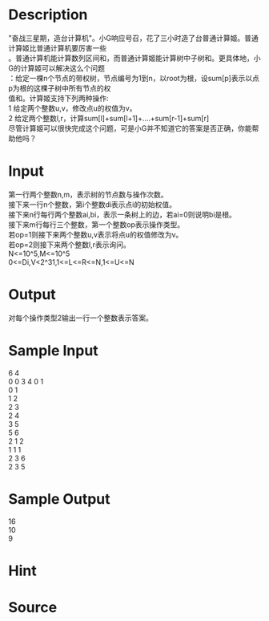 
# Description

<div class="content"><div>&#34;奋战三星期，造台计算机&#34;。小G响应号召，花了三小时造了台普通计算姬。普通计算姬比普通计算机要厉害一些</div>
<div>。普通计算机能计算数列区间和，而普通计算姬能计算树中子树和。更具体地，小G的计算姬可以解决这么个问题</div>
<div>：给定一棵n个节点的带权树，节点编号为1到n，以root为根，设sum[p]表示以点p为根的这棵子树中所有节点的权</div>
<div>值和。计算姬支持下列两种操作:</div>
<div>1 给定两个整数u,v，修改点u的权值为v。</div>
<div>2 给定两个整数l,r，计算sum[l]+sum[l+1]+....+sum[r-1]+sum[r]</div>
<div>尽管计算姬可以很快完成这个问题，可是小G并不知道它的答案是否正确，你能帮助他吗？</div>
<div></div>
<p></p></div>

# Input

<div class="content"><div>第一行两个整数n,m，表示树的节点数与操作次数。</div>
<div>接下来一行n个整数，第i个整数di表示点i的初始权值。</div>
<div>接下来n行每行两个整数ai,bi，表示一条树上的边，若ai=0则说明bi是根。</div>
<div>接下来m行每行三个整数，第一个整数op表示操作类型。</div>
<div>若op=1则接下来两个整数u,v表示将点u的权值修改为v。</div>
<div>若op=2则接下来两个整数l,r表示询问。</div>
<div>N&lt;=10^5,M&lt;=10^5</div>
<div>0&lt;=Di,V&lt;2^31,1&lt;=L&lt;=R&lt;=N,1&lt;=U&lt;=N</div>
<div></div>
<p></p></div>

# Output

<div class="content"><div>对每个操作类型2输出一行一个整数表示答案。</div>
<div></div>
<p></p></div>

# Sample Input

<div class="content"><span class="sampledata">6 4<br/>
0 0 3 4 0 1<br/>
0 1<br/>
1 2<br/>
2 3<br/>
2 4<br/>
3 5<br/>
5 6<br/>
2 1 2<br/>
1 1 1<br/>
2 3 6<br/>
2 3 5</span></div>

# Sample Output

<div class="content"><span class="sampledata">16<br/>
10<br/>
9</span></div>

# Hint

<div class="content"><p></p></div>

# Source

<div class="content"><p><a href="problemset.php?search="></a></p></div>

